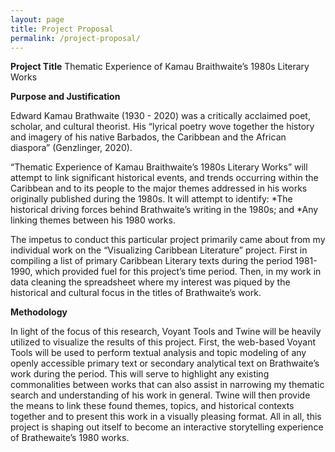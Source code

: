 ```yaml
---
layout: page
title: Project Proposal
permalink: /project-proposal/
---
```

<style>
div{
  text-align: justify;
  text-justify: inter-word;
}
</style>

**Project Title**
Thematic Experience of Kamau Braithwaite’s 1980s Literary Works

**Purpose and Justification**

Edward Kamau Brathwaite (1930 - 2020) was a critically acclaimed poet, scholar, and cultural theorist. His “lyrical poetry wove together the history and imagery of his native Barbados, the Caribbean and the African diaspora” (Genzlinger, 2020).

“Thematic Experience of Kamau Braithwaite’s 1980s Literary Works” will attempt to link significant historical events, and trends occurring within the Caribbean and to its people to the major themes addressed in his works originally published during the 1980s. It will attempt to identify:
*The historical driving forces behind Brathwaite’s writing in the 1980s; and
*Any linking themes between his 1980 works.

The impetus to conduct this particular project primarily came about from my individual work on the “Visualizing Caribbean Literature” project. First in compiling a list of primary Caribbean Literary texts during the period 1981- 1990, which provided fuel for this project’s time period. Then, in my work in data cleaning the spreadsheet where my interest was piqued by the historical and cultural focus in the titles of Brathwaite’s work.

**Methodology**

In light of the focus of this research, Voyant Tools and Twine will be heavily utilized to visualize the results of this project. First, the web-based Voyant Tools will be used to perform textual analysis and topic modeling of any openly accessible primary text or secondary analytical text on Brathwaite’s work during the period. This will serve to highlight any existing commonalities between works that can also assist in narrowing my thematic search and understanding of his work in general. Twine will then provide the means to link these found themes, topics, and historical contexts together and to present this work in a visually pleasing format. All in all, this project is shaping out itself to become an interactive storytelling experience of Brathewaite’s 1980 works.
